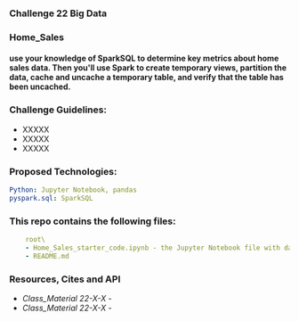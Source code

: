 ### Challenge 22 Big Data
###  Home_Sales
#### use your knowledge of SparkSQL to determine key metrics about home sales data. Then you'll use Spark to create temporary views, partition the data, cache and uncache a temporary table, and verify that the table has been uncached.

### Challenge Guidelines:
- XXXXX
- XXXXX
- XXXXX

### Proposed Technologies:
```yaml
Python: Jupyter Notebook, pandas
pyspark.sql: SparkSQL
```

### This repo contains the following files:
```yaml
    root\
    - Home_Sales_starter_code.ipynb - the Jupyter Notebook file with data work
    - README.md
```



### Resources, Cites and API
- *Class_Material 22-X-X* - 
- *Class_Material 22-X-X* - 


